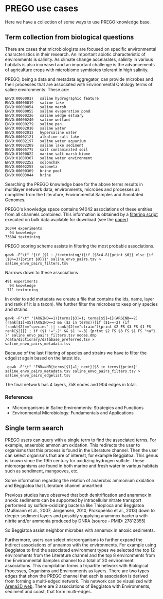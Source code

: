 # PREGO use cases

Here we have a collection of some ways to use PREGO knowledge base.

## Term collection from biological questions

There are cases that microbiologists are focused on specific environmental 
characteristics in their research. An important abiotic characteristic of 
environments is salinity. As climate change accelarates, salinity in various
habitats is also increased and an important challenge is the advancements
of agriculture crops with microbiome symbiotes tolerant in high salinity.

PREGO, being a data and metadata aggregator, can provide microbes and their 
processes that are associated with Environmental Ontology terms of saline 
environments. These are: 

```
ENVO:00000017	saline hydrographic feature
ENVO:00000019	saline lake
ENVO:00000054	saline marsh
ENVO:00000055	saline evaporation pond
ENVO:00000226	saline wedge estuary
ENVO:00000240	saline wetland
ENVO:00000279	saline pan
ENVO:00002010	saline water
ENVO:00002012	hypersaline water
ENVO:00002121	alkaline salt lake
ENVO:00002197	saline water aquarium
ENVO:00002209	saline lake sediment
ENVO:00005775	salt contaminated soil
ENVO:01000022	marine salt marsh biome
ENVO:01000307	saline water environment
ENVO:00002252	solonchak
ENVO:00002255	solonetz
ENVO:00000369	brine pool
ENVO:00003044	brine
```

Searching the PREGO knowledge base for the above terms results in multilayer network
data, environments, microbes and processes as compliled from the Literature, 
Environmental Samples and Annotated Genomes.


PREGO's knowledge space contains 94042 associations of these entities from all
channels combined. This information is obtained by a 
[filtering script](https://github.com/lab42open-team/prego_statistics/blob/master/filter_saline_envo.awk)
executed on bulk data available for download (see the [paper](https://www.mdpi.com/2076-2607/10/2/293))

```
20344 experiments
  94 knowledge
73604 textmining
```

PREGO scoring scheme assists in filtering the most probable associations.

```
gawk -F"\t" '{if ($1 ~ /textmining/){if ($6>4.8){print $0}} else {if ($8>=3){print $0}}}' saline_envo_pairs.tsv > saline_envo_pairs_filters.tsv
```

Narrows down to these associations
```
491 experiments
  94 knowledge
 711 textmining
```

In order to add metadata we create a file that contains the ids, name, layer 
and rank (if it is a taxon). We further filter the microbes to keep only 
species and strains.

```
gawk -F"\t" '(ARGIND==1){terms[$3]=1; terms[$5]=1}(ARGIND==2){rank[$1]=$5}(ARGIND==3 && ($2 in terms)){if ($1==-2) {if (rank[$2]=="species" || rank[$2]=="strain"){print $2 FS $3 FS $1 FS rank[$2]}} ; if ($1 !="-2" && $1 !=-3) {print $2 FS $3 FS $1 FS "na"} }' saline_envo_pairs_filters.tsv nodes.dmp /data/dictionary/database_preferred.tsv > saline_envo_pairs_metadata.tsv

```
Because of the last filtering of species and strains we have to filter the 
edgelist again based on the latest ids.

```
 gawk -F"\t" 'FNR==NR{terms[$1]=1; next}($5 in terms){print}' saline_envo_pairs_metadata.tsv saline_envo_pairs_filters.tsv > saline_envo_pairs_edgelist.tsv
```

The final network has 4 layers, 758 nodes and 904 edges in total.


### References
- Microorganisms in Saline Environments: Strategies and Functions
- Environmental Microbiology: Fundamentals and Applications

## Single term search

PREGO users can query with a single term to find the associated terms. For
example, anaerobic ammonium oxidation. This redirects the user to organisms 
that this process is found in the Literature channel. Then the user can select
organisms that are of interest, for example Beggiatoa. This genus is known since
the 19th century for oxidizing hydrogen sulfide. These microorganisms are found 
in both marine and fresh water in various habitats such as sendiment, mangooves,
etc. 

Some information regarding the relation of anaerobic ammonium oxidation and 
Beggiatoa that Literature channel unearthed:

Previous studies have observed that both denitrification and anammox in anoxic 
sediments can be supported by intracellular nitrate transport performed by 
sulfide-oxidizing bacteria like Thioploca and Beggiatoa (Mußmann et al., 2007; 
Jørgensen, 2010; Prokopenko et al., 2013) down to deeper sediment layers and 
possibly supplying anammox bacteria with nitrite and/or ammonia produced by DNRA
(source - PMID: 27812355)

So Beggiatoa assist neighbor microbes with annamox in anoxic sediments. 

Furthermore, users can select microorganisms to further expand the indirect 
associations of annamox with the environments. For example using Beggiatoa to 
find the associated environment types we selected the top 12 environments from the 
Literature channel and the top 8 environments from the Environmental Samples 
channel to a total of 20 environment associations. This compilation forms a 
tripartite network with Biological Processes, Organisms and Environments as layers. 
There are two types edges that show the PREGO channel that each is association is
derived from forming a multi-edged network. This network can be visualized with
[Arena3D web](https://bib.fleming.gr:8084/app/arena3d). There are 2 associations
of Beggiatoa with Environments, sediment and coast, that form multi-edges.


